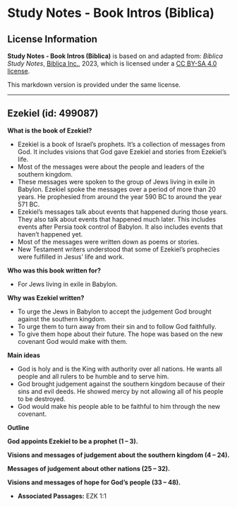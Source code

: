 # Study Notes - Book Intros (Biblica)

## License Information

**Study Notes - Book Intros (Biblica)** is based on and adapted from: _Biblica Study Notes_, [Biblica Inc.](https://www.biblica.com/), 2023, which is licensed under a [CC BY-SA 4.0 license](https://creativecommons.org/licenses/by-sa/4.0/legalcode.en).

This markdown version is provided under the same license.



--------------------------------

## Ezekiel (id: 499087)

**What is the book of Ezekiel?**

* Ezekiel is a book of Israel’s prophets. It’s a collection of messages from God. It includes visions that God gave Ezekiel and stories from Ezekiel’s life.
* Most of the messages were about the people and leaders of the southern kingdom.
* These messages were spoken to the group of Jews living in exile in Babylon. Ezekiel spoke the messages over a period of more than 20 years. He prophesied from around the year 590 BC to around the year 571 BC.
* Ezekiel’s messages talk about events that happened during those years. They also talk about events that happened much later. This includes events after Persia took control of Babylon. It also includes events that haven’t happened yet.
* Most of the messages were written down as poems or stories.
* New Testament writers understood that some of Ezekiel’s prophecies were fulfilled in Jesus’ life and work.

**Who was this book written for?**

* For Jews living in exile in Babylon.

**Why was Ezekiel written?**

* To urge the Jews in Babylon to accept the judgement God brought against the southern kingdom.
* To urge them to turn away from their sin and to follow God faithfully.
* To give them hope about their future. The hope was based on the new covenant God would make with them.

**Main ideas**

* God is holy and is the King with authority over all nations. He wants all people and all rulers to be humble and to serve him.
* God brought judgement against the southern kingdom because of their sins and evil deeds. He showed mercy by not allowing all of his people to be destroyed.
* God would make his people able to be faithful to him through the new covenant.

**Outline**

**God appoints Ezekiel to be a prophet (1 – 3\).**

**Visions and messages of judgement about the southern kingdom (4 – 24\).**

**Messages of judgement about other nations (25 – 32\).**

**Visions and messages of hope for God’s people (33 – 48\).**

* **Associated Passages:** EZK 1:1

